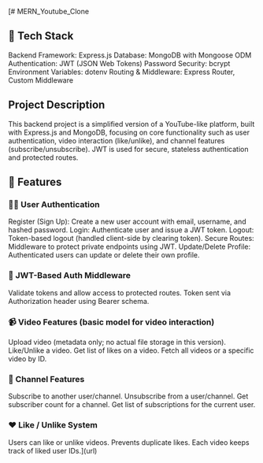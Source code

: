 [﻿# MERN_Youtube_Clone
## 🔧 Tech Stack
Backend Framework: Express.js
Database: MongoDB with Mongoose ODM
Authentication: JWT (JSON Web Tokens)
Password Security: bcrypt
Environment Variables: dotenv
Routing & Middleware: Express Router, Custom Middleware

## Project Description
This backend project is a simplified version of a YouTube-like platform, built with Express.js and MongoDB, focusing on core functionality such as user authentication, video interaction (like/unlike), and channel features (subscribe/unsubscribe). JWT is used for secure, stateless authentication and protected routes.

## 📂 Features
### 🧑‍💻 User Authentication
Register (Sign Up): Create a new user account with email, username, and hashed password.
Login: Authenticate user and issue a JWT token.
Logout: Token-based logout (handled client-side by clearing token).
Secure Routes: Middleware to protect private endpoints using JWT.
Update/Delete Profile: Authenticated users can update or delete their own profile.

### 🔐 JWT-Based Auth Middleware
Validate tokens and allow access to protected routes.
Token sent via Authorization header using Bearer schema.

### 📹 Video Features (basic model for video interaction)
Upload video (metadata only; no actual file storage in this version).
Like/Unlike a video.
Get list of likes on a video.
Fetch all videos or a specific video by ID.

### 📢 Channel Features
Subscribe to another user/channel.
Unsubscribe from a user/channel.
Get subscriber count for a channel.
Get list of subscriptions for the current user.

### ❤️ Like / Unlike System
Users can like or unlike videos.
Prevents duplicate likes.
Each video keeps track of liked user IDs.](url)
